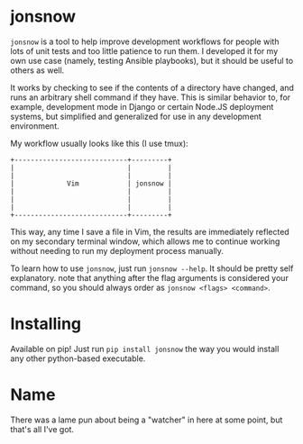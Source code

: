 # jonsnow

`jonsnow` is a tool to help improve development workflows for people with lots 
of unit tests and too little patience to run them. I developed it for my own use
case (namely, testing Ansible playbooks), but it should be useful to others as
well.

It works by checking to see if the contents of a directory have changed, and
runs an arbitrary shell command if they have. This is similar behavior to, for
example, development mode in Django or certain Node.JS deployment systems, but
simplified and generalized for use in any development environment.

My workflow usually looks like this (I use tmux):

```
+----------------------------+---------+
|                            |         |
|                            |         |
|             Vim            | jonsnow |
|                            |         |
|                            |         |
|                            |         |
+----------------------------+---------+
```

This way, any time I save a file in Vim, the results are immediately reflected
on my secondary terminal window, which allows me to continue working without
needing to run my deployment process manually.

To learn how to use `jonsnow`, just run `jonsnow --help`. It should be pretty
self explanatory. note that anything after the flag arguments is considered your
command, so you should always order as `jonsnow <flags> <command>`.

# Installing

Available on pip! Just run `pip install jonsnow` the way you would install any
other python-based executable.

# Name

There was a lame pun about being a "watcher" in here at some point, but that's
all I've got.
